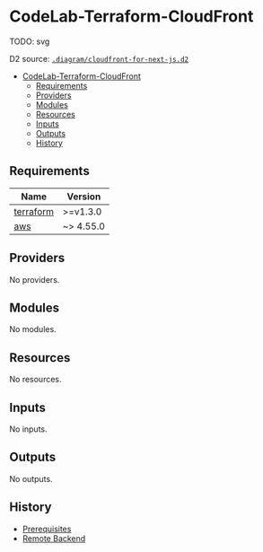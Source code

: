 # CodeLab-Terraform-CloudFront

TODO: svg

D2 source: [`.diagram/cloudfront-for-next-js.d2`](.diagram/cloudfront-for-next-js.d2)

- [CodeLab-Terraform-CloudFront](#codelab-terraform-cloudfront)
  - [Requirements](#requirements)
  - [Providers](#providers)
  - [Modules](#modules)
  - [Resources](#resources)
  - [Inputs](#inputs)
  - [Outputs](#outputs)
  - [History](#history)

<!-- BEGINNING OF PRE-COMMIT-TERRAFORM DOCS HOOK -->
## Requirements

| Name | Version |
|------|---------|
| <a name="requirement_terraform"></a> [terraform](#requirement\_terraform) | >=v1.3.0 |
| <a name="requirement_aws"></a> [aws](#requirement\_aws) | ~> 4.55.0 |

## Providers

No providers.

## Modules

No modules.

## Resources

No resources.

## Inputs

No inputs.

## Outputs

No outputs.
<!-- END OF PRE-COMMIT-TERRAFORM DOCS HOOK -->

## History

- [Prerequisites](.setup-history/a-prerequisites.md#a-prerequisites)
- [Remote Backend](.setup-history/b-remote-backend.md#b-prepare-remote-backend)
